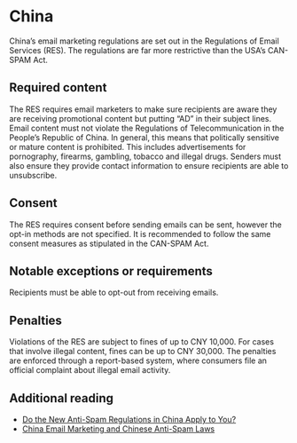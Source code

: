 # China
China’s email marketing regulations are set out in the Regulations of Email Services (RES). The regulations are far more restrictive than the USA’s CAN-SPAM Act.

## Required content
The RES requires email marketers to make sure recipients are aware they are receiving promotional content but putting “AD” in their subject lines. Email content must not violate the Regulations of Telecommunication in the People’s Republic of China. In general, this means that politically sensitive or mature content is prohibited. This includes advertisements for pornography, firearms, gambling, tobacco and illegal drugs. Senders must also ensure they provide contact information to ensure recipients are able to unsubscribe.

## Consent
The RES requires consent before sending emails can be sent, however the opt-in methods are not specified. It is recommended to follow the same consent measures as stipulated in the CAN-SPAM Act.

## Notable exceptions or requirements
Recipients must be able to opt-out from receiving emails.

## Penalties
Violations of the RES are subject to fines of up to CNY 10,000. For cases that involve illegal content, fines can be up to CNY 30,000. The penalties are enforced through a report-based system, where consumers file an official complaint about illegal email activity.

## Additional reading
- [Do the New Anti-Spam Regulations in China Apply to You?](https://www.b2bemailmarketing.com/2006/04/do_the_new_anti.html)
- [China Email Marketing and Chinese Anti-Spam Laws](https://sampi.co/email-marketing-and-chinas-anti-spam-laws/)
